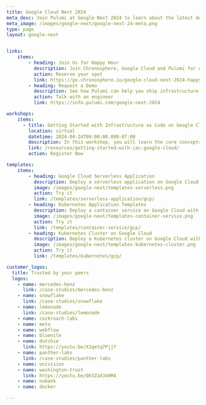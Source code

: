 ```yaml
---
title: Google Cloud Next 2024
meta_desc: Join Pulumi at Google Next 2024 to learn about the latest developments in Infrastructure as Code, Google Cloud integrations, platform engineering, and more.
meta_image: /images/google-next/google-next-24-meta.png
type: page
layout: google-next


links:
    items:
        - heading: Join Us for Happy Hour
          description: Join Chronosphere, Google Cloud and Pulumi for drinks, snacks, and casual conversations.<br/><b>Limited Spots Remaining</b><br/>Tuesday, April 9 - 7:00 PM at Minus5 bar
          action: Reserve your spot
          link: https://go.chronosphere.io/google-cloud-next-2024-happy-hour.html?utm_source=pulumi&utm_medium=email&utm_campaign=cheers-to-observability-vegas
        - heading: Request a Demo
          description: See how Pulumi can help you ship infrastructure faster, and manage Kubernetes clusters at scale on all major cloud providers. Ready for a change?
          action: Talk with an engineer
          link: https://info.pulumi.com/google-next-2024

workshops:
    items:
      - title: Getting Started with Infrastructure as Code on Google Cloud
        location: virtual
        datetime: 2024-04-24T09:00:00.000-07:00
        description: In this workshop, you will learn the core concepts needed to effectively deploy resources on Google Cloud with Pulumi.
        link: /resources/getting-started-with-iac-google-cloud/
        action: Register Now

templates:
    items:
        - heading: Google Cloud Serverless Application
          description: Deploy a serverless application on Google Cloud with Pulumi, Google Cloud Functions, and Google Cloud Storage.
          image: /images/google-next/templates-serverless.png
          action: Try it
          link: /templates/serverless-application/gcp/
        - heading: Kubernetes Application Templates
          description: Deploy a container service on Google Cloud with Pulumi and Google Cloud Run.
          image: /images/google-next/templates-container-service.png
          action: Try it
          link: /templates/container-service/gcp/
        - heading: Kubernetes Cluster on Google Cloud
          description: Deploy a Kubernetes cluster on Google Cloud with Pulumi and Google Kubernetes Engine (GKE).
          image: /images/google-next/templates-kubernetes-cluster.png
          action: Try it
          link: /templates/kubernetes/gcp/

customer_logos:
  title: Trusted by your peers
  logos:
    - name: mercedes-benz
      link: /case-studies/mercedes-benz
    - name: snowflake
      link: /case-studies/snowflake
    - name: lemonade
      link: /case-studies/lemonade
    - name: cockroach-labs
    - name: meta
    - name: webflow
    - name: bluenile
    - name: dutchie
      link: https://youtu.be/X1qetq7PjjY
    - name: panther-labs
      link: /case-studies/panther-labs
    - name: univision
    - name: washington-trust
      link: https://youtu.be/Q63ZaX340M4
    - name: nubank
    - name: docker

---
```


